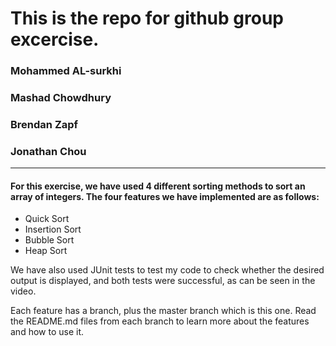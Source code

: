 # This is the repo for github group excercise.
### Mohammed AL-surkhi
### Mashad Chowdhury
### Brendan Zapf
### Jonathan Chou

---

#### For this exercise, we have used 4 different sorting methods to sort an array of integers. The four features we have implemented are as follows:

* Quick Sort
* Insertion Sort
* Bubble Sort
* Heap Sort

We have also used JUnit tests to test my code to check whether the desired output is displayed, and both tests were successful, as can be seen in the video.

Each feature has a branch, plus the master branch which is this one. Read the README.md files from each branch to learn more about the features and how to use it.

